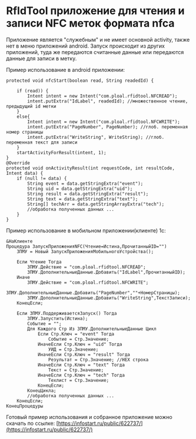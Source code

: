 ﻿# RfIdTool приложение для чтения и записи NFC меток формата nfca

Приложение является "служебным" и не имеет основной activity, также нет в меню приложений android.
Запуск происходит из других приложений, туда же передаются считанные данные или передаются данные для записи в метку.

Пример использование в android приложении:

    protected void nfcStart(boolean read, String readedId) {
        
        if (read)) {
            Intent intent = new Intent("com.ploal.rfidtool.NFCREAD");
            intent.putExtra("IdLabel", readedId); //множественное чтение, предыдущий id метки 
        }
        else{
            Intent intent = new Intent("com.ploal.rfidtool.NFCWRITE");
            intent.putExtra("PageNumber", PageNumber); //глоб. переменная номер страницы 
            intent.putExtra("WriteString", WriteString); //глоб. переменная текст для записи
        }
        startActivityForResult(intent, 1);
    }
    @Override
    protected void onActivityResult(int requestCode, int resultCode, Intent data) {
        if (null != data) {
            String event = data.getStringExtra("event");
            String uid = data.getStringExtra("uid");
            String result = data.getStringExtra("result");
            String text = data.getStringExtra("text");
            String[] techArr = data.getStringArrayExtra("tech");
            //обработка полученных данных ...
        }
    }

Пример использование в мобильном приложении(клиенте) 1с:
    
    &НаКлиенте
    Процедура ЗапускПриложенияNFC(Чтение=Истина,ПрочитанныйID="")
        ЗПМУ = Новый ЗапускПриложенияМобильногоУстройства();
            
        Если Чтение Тогда
            ЗПМУ.Действие = "com.ploal.rfidtool.NFCREAD";
            ЗПМУ.ДополнительныеДанные.Добавить("IdLabel",ПрочитанныйID);
        Иначе
            ЗПМУ.Действие = "com.ploal.rfidtool.NFCWRITE";
            ЗПМУ.ДополнительныеДанные.Добавить("PageNumber",""+НомерСтраницы);
            ЗПМУ.ДополнительныеДанные.Добавить("WriteString",ТекстЗаписи);
        КонецЕсли;
        
        Если ЗПМУ.ПоддерживаетсяЗапуск() Тогда
            ЗПМУ.Запустить(Истина);	
            Событие = "";
            Для Каждого Стр Из ЗПМУ.ДополнительныеДанные Цикл
                Если Стр.Ключ = "event" Тогда
                    Событие = Стр.Значение;
                ИначеЕсли Стр.Ключ = "uid" Тогда
                    УИД = Стр.Значение;	
                ИначеЕсли Стр.Ключ = "result" Тогда
                    Результат = Стр.Значение; //HEX строка
                ИначеЕсли Стр.Ключ = "text" Тогда
                    Текст = Стр.Значение;	
                ИначеЕсли Стр.Ключ = "tech" Тогда
                    Техлист = Стр.Значение;	
                КонецЕсли;
            КонецЦикла;
            //обработка полученных данных ...
        КонецЕсли;	
    КонецПроцедуры  


Готовый пример использования и собранное приложение можно скачать по ссылке: [https://infostart.ru/public/622737/](https://infostart.ru/public/622737/)